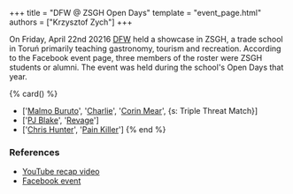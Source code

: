 +++
title = "DFW @ ZSGH Open Days"
template = "event_page.html"
authors = ["Krzysztof Zych"]
+++

On Friday, April 22nd 20216 [DFW](@/o/dfw.md) held a showcase in ZSGH, a trade school in Toruń primarily teaching gastronomy, tourism and recreation. According to the Facebook event page, three members of the roster were ZSGH students or alumni. The event was held during the school's Open Days that year.

{% card() %}
- ['[Malmo Buruto](@/w/malmo-buruto.md)', '[Charlie](@/w/madman-charlie.md)', '[Corin
    Mear](@/w/corin-mear.md)', {s: Triple Threat Match}]
- ['[PJ Blake](@/w/pj-blake.md)', '[Revage](@/w/rafael-kid.md)']
- ['[Chris Hunter](@/w/chris-hunter.md)', '[Pain Killer](@/w/pain-killer.md)']
{% end %}

### References

* [YouTube recap video](https://www.youtube.com/watch?v=NxjS1q_vwxg)
* [Facebook event](https://www.facebook.com/events/1224156620945359/)
